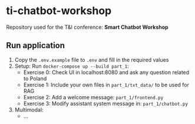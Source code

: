 # ti-chatbot-workshop
Repository used for the T&amp;I conference: **Smart Chatbot Workshop**

## Run application

1. Copy the `.env.example` file to `.env` and fill in the required values
2. Setup: Run `docker-compose up --build part_1`:
    - Exercise 0: Check UI in localhost:8080 and ask any question related to Poland
    - Exercise 1: Include your own files in `part_1/txt_data/` to be used for RAG
    - Exercise 2: Add a welcome message: `part_1/frontend.py`
    - Exercise 3: Modify assistant system message in: `part_1/chatbot.py`
3. Multimodal:
    - ...


